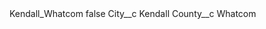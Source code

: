 <?xml version="1.0" encoding="UTF-8"?>
<CustomMetadata xmlns="http://soap.sforce.com/2006/04/metadata" xmlns:xsi="http://www.w3.org/2001/XMLSchema-instance" xmlns:xsd="http://www.w3.org/2001/XMLSchema">
    <label>Kendall_Whatcom</label>
    <protected>false</protected>
    <values>
        <field>City__c</field>
        <value xsi:type="xsd:string">Kendall</value>
    </values>
    <values>
        <field>County__c</field>
        <value xsi:type="xsd:string">Whatcom</value>
    </values>
</CustomMetadata>
